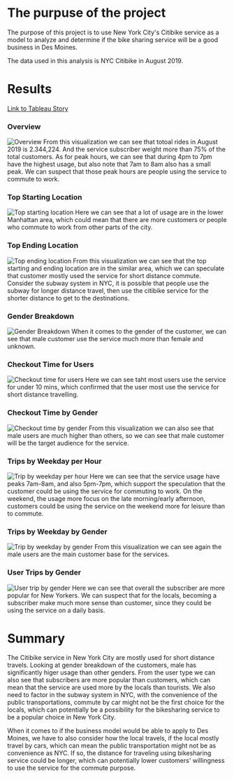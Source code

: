 # The purpuse of the project
The purpose of this project is to use New York City's Citibike service as a model to analyze and determine if the bike sharing service will be a good business in Des Moines.

The data used in this analysis is NYC Citibike in August 2019.

# Results
[Link to Tableau Story](https://public.tableau.com/views/Module_14_16626744444110/NYCCitibikeStory?:language=en-US&publish=yes&:display_count=n&:origin=viz_share_link)

### Overview
![Overview](Resources/NYC_Citibike_Story1.png)
From this visualization we can see that totoal rides in August 2019 is 2.344,224. And the service subscriber weight more than 75% of the total customers.
As for peak hours, we can see that during 4pm to 7pm have the highest usage, but also note that 7am to 8am also has a small peak. We can suspect that those peak hours are people using the service to commute to work.

### Top Starting Location
![Top starting location](Resources/NYC_Citibike_Story2.png)
Here we can see that a lot of usage are in the lower Manhattan area, which could mean that there are more customers or people who commute to work from other parts of the city.

### Top Ending Location
![Top ending location](Resources/NYC_Citibike_Story3.png)
From this visualization we can see that the top starting and ending location are in the similar area, which we can speculate that customer mostly used the service for short distance commute. Consider the subway system in NYC, it is possible that people use the subway for longer distance travel, then use the citibike service for the shorter distance to get to the destinations.

### Gender Breakdown
![Gender Breakdown](Resources/NYC_Citibike_Story4.png)
When it comes to the gender of the customer, we can see that male customer use the service much more than female and unknown.

### Checkout Time for Users
![Checkout time for users](Resources/NYC_Citibike_Story5.png)
Here we can see taht most users use the service for under 10 mins, which confirmed that the user most use the service for short distance travelling.

### Checkout Time by Gender
![Checkout time by gender](Resources/NYC_Citibike_Story6.png)
From this visualization we can also see that male users are much higher than others, so we can see that male customer will be the target audience for the service.

### Trips by Weekday per Hour
![Trip by weekday per hour](Resources/NYC_Citibike_Story7.png)
Here we can see that the service usage have peaks 7am-8am, and also 5pm-7pm, which support the speculation that the customer could be using the service for commuting to work. On the weekend, the usage more focus on the late morning/early afternoon, customers could be using the service on the weekend more for leisure than to commute.

### Trips by Weekday by Gender
![Trip by weekday by gender](Resources/NYC_Citibike_Story8.png)
From this visualization we can see again the male users are the main customer base for the services.

### User Trips by Gender
![User trip by gender](Resources/NYC_Citibike_Story9.png)
Here we can see that overall the subscriber are more popular for New Yorkers. We can suspect that for the locals, becoming a subscriber make much more sense than customer, since they could be using the service on a daily basis. 

# Summary
The Citibike service in New York City are mostly used for short distance travels. Looking at gender breakdown of the customers, male has significantly higer usage than other genders. From the user type we can also see that subscribers are more popular than customers, which can mean that the service are used more by the locals than tourists. We also need to factor in the subway system in NYC, with the convenience of the public transportations, commute by car might not be the first choice for the locals, which can potentially be a possibility for the bikesharing service to be a popular choice in New York City.

When it comes to if the business model would be able to apply to Des Moines, we have to also consider how the local travels, if the local mostly travel by cars, which can mean the public transportation might not be as convenience as NYC. If so, the distance for traveling using bikesharing service could be longer, which can potentially lower customers' willingness to use the service for the commute purpose.

